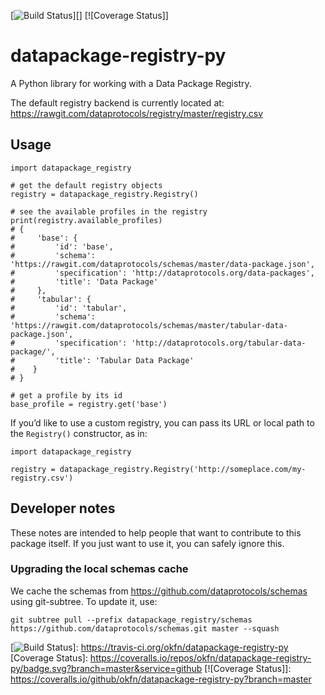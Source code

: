 [![Build Status][]][] [![Coverage Status]]

datapackage-registry-py
=======================

A Python library for working with a Data Package Registry.

The default registry backend is currently located at:
<https://rawgit.com/dataprotocols/registry/master/registry.csv>

Usage
-----

``` {.sourceCode .python}
import datapackage_registry

# get the default registry objects
registry = datapackage_registry.Registry()

# see the available profiles in the registry
print(registry.available_profiles)
# {
#     'base': {
#         'id': 'base',
#         'schema': 'https://rawgit.com/dataprotocols/schemas/master/data-package.json',
#         'specification': 'http://dataprotocols.org/data-packages',
#         'title': 'Data Package'
#     },
#     'tabular': {
#         'id': 'tabular',
#         'schema': 'https://rawgit.com/dataprotocols/schemas/master/tabular-data-package.json',
#         'specification': 'http://dataprotocols.org/tabular-data-package/',
#         'title': 'Tabular Data Package'
#    }
# }

# get a profile by its id
base_profile = registry.get('base')
```

If you’d like to use a custom registry, you can pass its URL or local
path to the `Registry()` constructor, as in:

``` {.sourceCode .python}
import datapackage_registry

registry = datapackage_registry.Registry('http://someplace.com/my-registry.csv')
```

Developer notes
---------------

These notes are intended to help people that want to contribute to this
package itself. If you just want to use it, you can safely ignore this.

### Upgrading the local schemas cache

We cache the schemas from <https://github.com/dataprotocols/schemas>
using git-subtree. To update it, use:

    git subtree pull --prefix datapackage_registry/schemas https://github.com/dataprotocols/schemas.git master --squash

  [Build Status]: https://travis-ci.org/okfn/datapackage-registry-py.svg
  [![Build Status]]: https://travis-ci.org/okfn/datapackage-registry-py
  [Coverage Status]: https://coveralls.io/repos/okfn/datapackage-registry-py/badge.svg?branch=master&service=github
  [![Coverage Status]]: https://coveralls.io/github/okfn/datapackage-registry-py?branch=master
